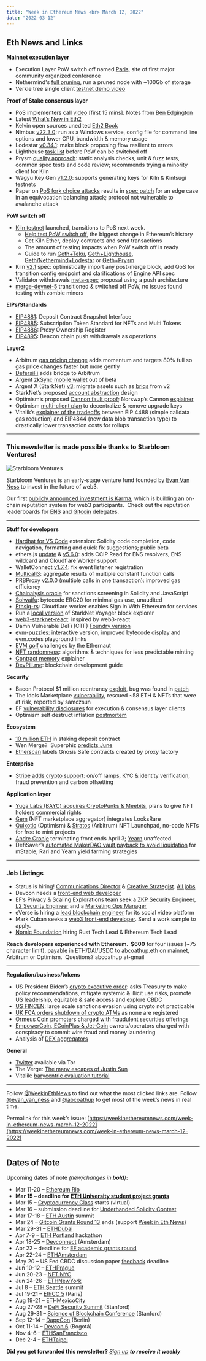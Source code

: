 ```yaml
---
title: "Week in Ethereum News <br> March 12, 2022"
date: "2022-03-12"
---
```


## **Eth News and Links**

**Mainnet execution layer**

- Execution Layer PoW switch off named [Paris](https://twitter.com/timbeiko/status/1502295917206163476), site of first major community organized conference
- Nethermind's [full pruning](https://medium.com/nethermind-eth/netherminds-full-pruning-is-here-cutting-the-gordian-knot-5e3450f02de9), run a pruned node with ~100Gb of storage
- Verkle tree single client [testnet demo video](https://twitter.com/gballet/status/1502321952551280647)

**Proof of Stake consensus layer**

- PoS implementers call [video](https://www.youtube.com/watch?v=SEVY6-Zr2OM&t=396s) \[first 15 mins\]. Notes from [Ben Edgington](https://hackmd.io/@benjaminion/SkYImKP-9)
- Latest [What’s New in Eth2](https://hackmd.io/@benjaminion/eth2_news/https%3A%2F%2Fhackmd.io%2F%40benjaminion%2Fwnie2_220311)
- Kelvin open sources unedited [Eth2 Book](https://eth2.incessant.ink/book/00__introduction/00__forward.html)
- Nimbus [v22.3.0](https://github.com/status-im/nimbus-eth2/releases/tag/v22.3.0): run as a Windows service, config file for command line options and lower CPU, bandwidth & memory usage
- Lodestar [v0.34.1](https://github.com/ChainSafe/lodestar/releases/tag/v0.34.1): make block proposing flow resilient to errors
- Lighthouse [task list](https://lighthouse.sigmaprime.io/update-40.html) before PoW can be switched off
- Prysm [quality approach](https://twitter.com/preston_vanloon/status/1502079385293180939): static analysis checks, unit & fuzz tests, common spec tests and code review; recommends trying a minority client for Kiln
- Wagyu Key Gen [v1.2.0](https://github.com/stake-house/wagyu-key-gen/releases/tag/v1.2.0): supports generating keys for Kiln & Kintsugi testnets
- Paper on [PoS fork choice attacks](https://arxiv.org/abs/2203.01315) results in [spec patch](https://github.com/ethereum/consensus-specs/pull/2845) for an edge case in an equivocation balancing attack; protocol not vulnerable to avalanche attack

**PoW switch off**

- [Kiln testnet](https://kiln.themerge.dev/) launched, transitions to PoS next week.
    - [Help test PoW switch off](https://twitter.com/vdwijden/status/1501853162688421888), the biggest change in Ethereum’s history
    - Get Kiln Ether, deploy contracts and send transactions  
    - The amount of testing impacts when PoW switch off is ready
    - Guide to run [Geth+Teku](https://github.com/chrishobcroft/TestingTheMerge/blob/main/geku.md), [Geth+Lighthouse](https://github.com/remyroy/ethstaker/blob/main/merge-devnet.md), [Geth/Nethermind+Lodestar](https://hackmd.io/@philknows/By5qahdZc) or [Geth+Prysm](https://hackmd.io/@prysmaticlabs/B1Q2SluWq)
- Kiln [v2.1](https://hackmd.io/@n0ble/kiln-spec#v21-change-set) spec: optimistically import any post-merge block, add QoS for transition config endpoint and clarifications of Engine API spec
- Validator withdrawals [meta-spec](https://notes.ethereum.org/@ralexstokes/Skp1mPSb9) proposal using a push architecture
- [merge-devnet-5](https://twitter.com/parithosh_j/status/1500883006571139072) transitioned & switched off PoW, no issues found testing with zombie miners

**EIPs/Standards**

- [EIP4881](https://eips.ethereum.org/EIPS/eip-4881): Deposit Contract Snapshot Interface
- [EIP4885](https://github.com/ethereum/EIPs/blob/275d05e049790836e2df4167c0abb60c4992a550/EIPS/eip-4885.md): Subscription Token Standard for NFTs and Multi Tokens
- [EIP4886](https://github.com/ethereum/EIPs/blob/772b9bbe54b1c6e4db6faa3434af9a2e04e8951c/EIPS/eip-4886.md): Proxy Ownership Register
- [EIP4895](https://eips.ethereum.org/EIPS/eip-4895): Beacon chain push withdrawals as operations 

**Layer2**

- Arbitrum [gas pricing change](https://research.arbitrum.io/t/l2-compute-gas-pricing/22) adds momentum and targets 80% full so gas price changes faster but more gently
- [DefersiFi](https://twitter.com/deversifi/status/1500853979479261185) adds bridge to Arbitrum
- Argent [zkSync mobile wallet](https://twitter.com/argentHQ/status/1500879350677262336) out of beta
- Argent X (StarkNet) [v3](https://github.com/argentlabs/argent-x/releases/tag/v3.0.0): migrate assets such as [briqs](https://twitter.com/briqNFT/status/1502329495528873994) from v2
- StarkNet’s proposed [account abstraction](https://community.starknet.io/t/starknet-account-abstraction-model-part-1/781) design
- Optimism’s proposed [Cannon fault proof](https://medium.com/ethereum-optimism/cannon-cannon-cannon-introducing-cannon-4ce0d9245a03); Norswap’s Cannon [explainer](https://twitter.com/norswap/status/1502085000967061504)
- Optimism [multi-client plan](https://medium.com/ethereum-optimism/our-pragmatic-path-to-decentralization-cb5805ca43c1) to decentralize & remove upgrade keys
- Vitalik’s [explainer of the tradeoffs](https://www.reddit.com/r/ethereum/comments/t7adbt/hows_eip4844_differ_from_eip4488_where_both/hzi63ig) between EIP 4488 (simple calldata gas reduction) and EIP4844 (new data blob transaction type) to drastically lower transaction costs for rollups

* * *

### **This newsletter is made possible thanks to Starbloom Ventures!**

![Starbloom Ventures](https://weekinethereumnews.com/wp-content/uploads/2021/11/Screenshot-from-2021-11-19-15-25-51.png)

Starbloom Ventures is an early-stage venture fund founded by [Evan Van Ness](https://twitter.com/evan_van_ness) to invest in the future of web3. 

Our first [publicly announced investment is Karma](https://twitter.com/evan_van_ness/status/1496909181584084993), which is building an on-chain reputation system for web3 participants.  Check out the reputation leaderboards for [ENS](https://www.showkarma.xyz/dao/delegates/ens) and [Gitcoin](https://www.showkarma.xyz/dao/delegates/gitcoin) delegates. 

* * *

**Stuff for developers**

- [Hardhat for VS Code](https://twitter.com/HardhatHQ/status/1501981504964079621) extension: Solidity code completion, code navigation, formatting and quick fix suggestions; public beta
- ethers.js [update](https://blog.ricmoo.com/highlights-ethers-js-march-2022-f511fe1e88a1) & [v5.6.0](https://github.com/ethers-io/ethers.js/releases/tag/v5.6.0): adds CCIP Read for ENS resolvers, ENS wildcard and Cloudflare Worker support
- WalletConnect [v1.7.4](https://github.com/WalletConnect/walletconnect-monorepo/releases/tag/1.7.4): fix event listener registration
- [Multicall3](https://github.com/mds1/multicall#readme): aggregate results of multiple constant function calls
- PRBProxy [v2.0.0](https://github.com/paulrberg/prb-proxy/releases/tag/v2.0.0) (multiple calls in one transaction): improved gas efficiency
- [Chainalysis oracle](https://go.chainalysis.com/chainalysis-oracle-docs.html) for sanctions screening in Solidity and JavaScript
- [Solwaifu](https://github.com/outdoteth/solwaifu#readme): bytecode ERC20 for minimal gas use, unaudited
- [Ethsig-rs](https://github.com/odyslam/ethsig-rs#readme): Cloudflare worker enables Sign In With Ethereum for services
- Run a [local version](https://twitter.com/kasiazerosiedem/status/1501243828388380674) of StarkNet Voyager block explorer
- [web3-starknet-react](https://github.com/dhruvkelawala/web3-starknet-react#readme): inspired by web3-react
- Damn Vulnerable DeFi (CTF) [Foundry version](https://github.com/nicolasgarcia214/damn-vulnerable-defi-foundry#readme)
- [evm-puzzles](https://twitter.com/fvictorio_nan/status/1500312282567434242): interactive version, improved bytecode display and evm.codes playground links
- [EVM golf](https://twitter.com/the_ethernaut/status/1502405820465795073) challenges by the Ethernaut
- [NFT randomness](https://medium.com/@inner.space/chaos-in-big-nft-collections-63b83aa893d8): algorithms & techniques for less predictable minting
- [Contract memory](https://noxx.substack.com/p/evm-deep-dives-the-path-to-shadowy-d6b) explainer
- [DevPill.me](https://www.devpill.me/docs/introduction/foreword/): blockchain development guide

**Security**

- Bacon Protocol $1 million reentrancy [exploit](https://mirror.xyz/baconcoin.eth/LHaPiX38mnx8eJ2RVKNXHttHfweQMKNGmEnX4KUksk0), bug was found in [patch](https://twitter.com/danielvf/status/1501926505349357576)
- The Idols Marketplace [vulnerability](https://docs.google.com/document/d/1FfeF-epgBUwZBhdwMQ_rtvVjLtQ8f09pukSmZZ-GsI8/edit), rescued ~58 ETH & NFTs that were at risk, reported by samczsun
- EF [vulnerability disclosures](https://github.com/ethereum/public-disclosures#readme) for execution & consensus layer clients
- Optimism self destruct inflation [postmortem](https://github.com/ethereum-optimism/optimism/blob/master/technical-documents/postmortems/2022-02-02-inflation-vuln.md)

**Ecosystem**

- [10 million ETH](https://twitter.com/terencechain/status/1501922526221324289) in staking deposit contract
- Wen Merge?  Superphiz [predicts June](https://www.reddit.com/r/ethstaker/comments/tbql1n/five_indicators_that_the_ethereum_merge_will/)
- [Etherscan](https://etherscan.io/accounts/label/gnosis-safe) labels Gnosis Safe contracts created by proxy factory

**Enterprise**

- [Stripe adds crypto support](https://twitter.com/collision/status/1501961880289480704): on/off ramps, KYC & identity verification, fraud prevention and carbon offsetting

**Application layer**

- [Yuga Labs (BAYC) acquires CryptoPunks & Meebits](https://mirror.xyz/0xEc9f53fA69682833FBd760C104B5D61aE29221E0/Km81y6Mc3O5LzS0wnrghVIV0HnZgLOd4wsnfcGw3_2I), plans to give NFT holders commercial rights
- [Gem](https://twitter.com/gemxyz/status/1500912481035825165) (NFT marketplace aggregator) integrates LooksRare
- [Quixotic](https://twitter.com/quixotic_io/status/1501342408163741699) (Optimism) & [Stratos](https://twitter.com/stratosnft/status/1501674412969369600) (Arbitrum) NFT Launchpad, no-code NFTs for free to mint projects
- [Andre Cronje](https://twitter.com/AntonNellCrypto/status/1500405473337565191) terminating front ends April 3; [Yearn](https://twitter.com/bantg/status/1500416805659201537) unaffected
- DefiSaver’s [automated MakerDAO vault payback to avoid liquidation](https://blog.defisaver.com/automated-strategies-next-era-automation-live/) for mStable, Rari and Yearn yield farming strategies

* * *

### **Job Listings**

- Status is hiring! [Communications Director](https://grnh.se/0a1f0ea71us) & [Creative Strategist](https://grnh.se/315600fd1us). [All jobs](https://grnh.se/9fc6e6fc1us)
- Devcon needs a [front-end web developer](https://ethereum.bamboohr.com/jobs/view.php?id=61&source=weekinethnews)
- EF’s Privacy & Scaling Explorations team seek a [ZKP Security Engineer](https://jobs.lever.co/ethereumfoundation/b80cf733-9a8d-40f1-a85a-635acdc2b1b1?lever-origin=applied&lever-source%5B%5D=Week%20in%20Ethereum%20), [L2 Security Engineer](https://jobs.lever.co/ethereumfoundation/f3148457-ed1e-4659-941d-5f60b49427ca?lever-origin=applied&lever-source%5B%5D=Week%20in%20Ethereum) and a [Marketing Ops Manager](https://jobs.lever.co/ethereumfoundation/7a831e7c-1a0d-4e7b-8291-072292e26c0e?lever-origin=applied&lever-source%5B%5D=Week%20in%20Ethereum%20&lever-source%5B%5D=Week%20in%20Ethereum%20)
- eVerse is hiring a [lead blockchain engineer](https://everse.notion.site/Lead-Blockchain-Engineer-Architect-845acc3ef4c64784b19d4f2cede8161c) for its social video platform
- Mark Cuban seeks a [web3 front-end developer](https://forms.office.com/r/M81g5RNgXX). Send a work sample to apply.
- [Nomic Foundation](https://www.notion.so/Nomic-Foundation-jobs-991b37c547554f75b89a95f437fd5056) hiring Rust Tech Lead & Ethereum Tech Lead

**Reach developers experienced with Ethereum.  $600** for four issues (~75 character limit), payable in ETH/DAI/USDC to abcoathup.eth on mainnet, Arbitrum or Optimism.  Questions? abcoathup at-gmail

* * *

**Regulation/business/tokens**

- US President Biden’s [crypto executive order](https://www.whitehouse.gov/briefing-room/statements-releases/2022/03/09/fact-sheet-president-biden-to-sign-executive-order-on-ensuring-responsible-innovation-in-digital-assets/): asks Treasury to make policy recommendations, mitigate systemic & illicit use risks, promote US leadership, equitable & safe access and explore CBDC
- [US FINCEN](https://www.fincen.gov/news/news-releases/fincen-provides-financial-institutions-red-flags-potential-russian-sanctions): large scale sanctions evasion using crypto not practicable
- [UK FCA orders shutdown of crypto ATMs](https://www.fca.org.uk/news/news-stories/warning-illegal-crypto-atms-operating-uk) as none are registered
- [Ormeus Coin](https://www.sec.gov/news/press-release/2022-37) promoters charged with fraudulent securities offerings
- [EmpowerCoin, ECoinPlus & Jet-Coin](https://www.justice.gov/usao-edny/pr/owners-and-operators-online-cryptocurrency-companies-indicted-defrauding-investors) owners/operators charged with conspiracy to commit wire fraud and money laundering
- Analysis of [DEX aggregators](https://medium.com/iosg-ventures/dex-aggregators-the-future-of-on-chain-trading-59856515b408)

**General**

- [Twitter](https://twitter.com/AlecMuffett/status/1501282223009542151) available via Tor
- The Verge: [The many escapes of Justin Sun](https://www.theverge.com/c/22947663/justin-sun-tron-cryptocurrency-poloniex)
- Vitalik: [barycentric evaluation tutorial](https://hackmd.io/@vbuterin/barycentric_evaluation)

* * *

Follow [@WeekinEthNews](https://twitter.com/WeekInEthNews) to find out what the most clicked links are. Follow [@evan\_van\_ness](https://twitter.com/evan_van_ness) and [@abcoathup](https://twitter.com/abcoathup) to get most of the week’s news in real time.

Permalink for this week’s issue: [https://weekinethereumnews.com/week-in-ethereum-news-march-12-2022](https://weekinethereumnews.com/week-in-ethereum-news-march-12-2022)

* * *

## **Dates of Note**

Upcoming dates of note _(new/changes in **bold**)_**:**

- Mar 11-20 – [Ethereum Rio](https://www.ethereum.rio/)
- **Mar 15 – deadline for [ETH University student project grants](https://fund.ethuniversity.org/)**
- Mar 15 – [Cryptocurrency Class](https://mirror.xyz/0xaFaBa30769374EA0F971300dE79c62Bf94B464d5/oGqGP2NOK9g7QPl1sMKkzql_Fh0P6hKbpYLZ-EkQTXU) starts (virtual) 
- Mar 16 – submission deadline for [Underhanded Solidity Contest](https://underhanded.soliditylang.org/)
- Mar 17-18 – [ETH Austin](https://2022.ethaustin.org/) summit
- Mar 24 – [Gitcoin Grants Round 13](https://gitcoin.co/grants/) ends (support [Week in Eth News](https://gitcoin.co/grants/2785/week-in-ethereum-news))
- Mar 29-31 – [ETHDubai](https://www.ethdubaiconf.org/)
- Apr 7-9 – [ETH Portland](https://2022.ethportland.com/) hackathon
- Apr 18-25 – [Devconnect](https://devconnect.org/schedule) (Amsterdam)
- Apr 22 – deadline for [EF academic grants round](https://esp.ethereum.foundation/academic-grants)
- Apr 22-24 – [ETHAmsterdam](https://amsterdam.ethglobal.com/)
- May 20 – US Fed CBDC discussion paper [feedback](https://www.federalreserve.gov/apps/forms/cbdc) deadline
- Jun 10-12 – [ETHPrague](https://ethprague.com/)
- Jun 20-23 – [NFT.NYC](https://www.nft.nyc/)
- Jun 24-26 – [ETHNewYork](https://ethglobal.medium.com/announcing-the-ethglobal-2022-season-51a7906bb3a4)
- Jul 8 – [ETH Seattle](https://2022.ethseattle.org/) summit
- Jul 19-21 – [EthCC 5](https://ethcc.io/) (Paris)
- Aug 19-21 – [ETHMexicoCity](https://ethglobal.medium.com/announcing-the-ethglobal-2022-season-51a7906bb3a4)
- Aug 27-28 – [DeFi Security Summit](https://defisecuritysummit.org/) (Stanford)
- Aug 29-31 – [Science of Blockchain Conference](https://cbr.stanford.edu/sbc22/) (Stanford)
- Sep 12-14 – [DappCon](https://www.dappcon.io/) (Berlin)
- Oct 11-14 – [Devcon 6](https://blog.ethereum.org/2022/02/18/colombia-in-2022-redux/) (Bogotá)
- Nov 4-6 – [ETHSanFrancisco](https://ethglobal.medium.com/announcing-the-ethglobal-2022-season-51a7906bb3a4)
- Dec 2-4 – [ETHTaipei](https://ethglobal.medium.com/announcing-the-ethglobal-2022-season-51a7906bb3a4)

**Did you get forwarded this newsletter?** _[Sign up](https://weekinethereum.substack.com/subscribe#about) **to receive it weekly**_
